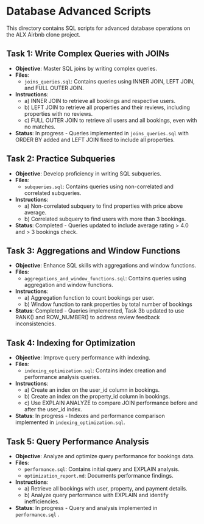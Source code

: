 # Database Advanced Scripts

This directory contains SQL scripts for advanced database operations on the ALX Airbnb clone project.

## Task 1: Write Complex Queries with JOINs
-  **Objective**: Master SQL joins by writing complex queries.
- **Files**:
  - `joins_queries.sql`: Contains queries using INNER JOIN, LEFT JOIN, and FULL OUTER JOIN.
- **Instructions**:
  - a) INNER JOIN to retrieve all bookings and respective users.
  - b) LEFT JOIN to retrieve all properties and their reviews, including properties with no reviews.
  - c) FULL OUTER JOIN to retrieve all users and all bookings, even with no matches.
- **Status**: In progress - Queries implemented in `joins_queries.sql` with ORDER BY added and LEFT JOIN fixed to include all properties.

## Task 2: Practice Subqueries
- **Objective**: Develop proficiency in writing SQL subqueries.
- **Files**:
  - `subqueries.sql`: Contains queries using non-correlated and correlated subqueries.
- **Instructions**:
  - a) Non-correlated subquery to find properties with price above average.
  - b) Correlated subquery to find users with more than 3 bookings.
- **Status**: Completed - Queries updated to include average rating > 4.0 and > 3 bookings check.

## Task 3: Aggregations and Window Functions
- **Objective**: Enhance SQL skills with aggregations and window functions.
- **Files**:
  - `aggregations_and_window_functions.sql`: Contains queries using aggregation and window functions.
- **Instructions**:
  - a) Aggregation function to count bookings per user.
  - b) Window function to rank properties by total number of bookings
- **Status**: Completed - Queries implemented, Task 3b updated to use RANK() and ROW_NUMBER() to address review feedback inconsistencies.

## Task 4: Indexing for Optimization
- **Objective**: Improve query performance with indexing.
- **Files**:
  - `indexing_optimization.sql`: Contains index creation and performance analysis queries.
- **Instructions**:
  - a) Create an index on the user_id column in bookings.
  - b) Create an index on the property_id column in bookings.
  - c) Use EXPLAIN ANALYZE to compare JOIN performance before and after the user_id index.
- **Status**: In progress - Indexes and performance comparison implemented in `indexing_optimization.sql`.

## Task 5: Query Performance Analysis
- **Objective**: Analyze and optimize query performance for bookings data.
- **Files**:
  - `performance.sql`: Contains initial query and EXPLAIN analysis.
  - `optimization_report.md`: Documents performance findings.
- **Instructions**:
  - a) Retrieve all bookings with user, property, and payment details.
  - b) Analyze query performance with EXPLAIN and identify inefficiencies.
- **Status**: In progress - Query and analysis implemented in `performance.sql` .